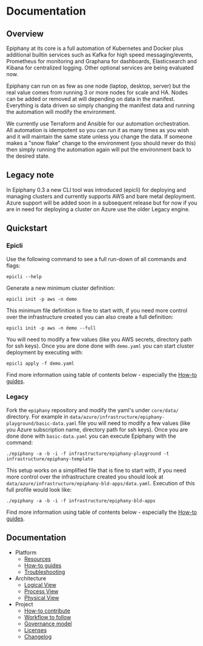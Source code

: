 # Documentation

## Overview

Epiphany at its core is a full automation of Kubernetes and Docker plus additional builtin services such as Kafka for high speed messaging/events, Prometheus for monitoring and Graphana for dashboards, Elasticsearch and Kibana for centralized logging. Other optional services are being evaluated now.

Epiphany can run on as few as one node (laptop, desktop, server) but the real value comes from running 3 or more nodes for scale and HA. Nodes can be added or removed at will depending on data in the manifest. Everything is data driven so simply changing the manifest data and running the automation will modify the environment.

We currently use Terraform and Ansible for our automation orchestration. All automation is idempotent so you can run it as many times as you wish and it will maintain the same state unless you change the data. If someone makes a "snow flake" change to the environment (you should never do this) then simply running the automation again will put the environment back to the desired state.

## Legacy note

In Epiphany 0.3 a new CLI tool was introduced (epicli) for deploying and managing clusters and currently supports AWS and bare metal deployment. Azure support will be added soon in a subsequent release but for now if you are in need for deploying a cluster on Azure use the older Legacy engine.

## Quickstart

### Epicli

Use the following command to see a full run-down of all commands and flags:

```shell
epicli --help
```

Generate a new minimum cluster definition:

```shell
epicli init -p aws -n demo
```

This minimum file definition is fine to start with, if you need more control over the infrastructure created you can also create a full definition:

```shell
epicli init -p aws -n demo --full
```

You will need to modify a few values (like you AWS secrets, directory path for ssh keys). Once you are done done with `demo.yaml` you can start cluster deployment by executing with:

```shell
epicli apply -f demo.yaml
```

Find more information using table of contents below - especially the [How-to guides](docs/home/HOWTO.md).

### Legacy

Fork the `epiphany` repository and modify the yaml's under `core/data/` directory. For example in `data/azure/infrastructure/epiphany-playground/basic-data.yaml` file you will need to modify a few values (like you Azure subscription name, directory path for ssh keys). Once you are done done with `basic-data.yaml` you can execute Epiphany with the command:

```shell
./epiphany -a -b -i -f infrastructure/epiphany-playground -t infrastructure/epiphany-template
```

This setup works on a simplified file that is fine to start with, if you need more control over the infrastructure created you should look at `data/azure/infrastructure/epiphany-bld-apps/data.yaml`.
Execution of this full profile would look like:

```shell
./epiphany -a -b -i -f infrastructure/epiphany-bld-apps
```

Find more information using table of contents below - especially the [How-to guides](docs/home/HOWTO.md).

## Documentation

<!-- TOC -->

- Platform
  - [Resources](docs/home/RESOURCES.md)
  - [How-to guides](docs/home/HOWTO.md)
  - [Troubleshooting](docs/home/TROUBLESHOOTING.md)
- Architecture
  - [Logical View](docs/architecture/logical-view.md)
  - [Process View](docs/architecture/process-view.md)
  - [Physical View](docs/architecture/physical-view.md)
- Project
  - [How-to contribute](docs/home/CONTRIBUTING.md)
  - [Workflow to follow](docs/home/GITWORKFLOW.md)
  - [Governance model](docs/home/GOVERNANCE.md)
  - [Licenses](docs/home/LICENSES.md)
  - [Changelog](CHANGELOG.md)

<!-- TOC -->

